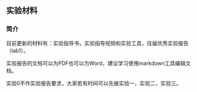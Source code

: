 ## 实验材料

### 简介

目前更新的材料有：实验指导书，实验指导视频和实验工具，往届优秀实验报告（lab1）。

实验报告的文档可以为PDF也可以为Word，建议学习使用markdown工具编辑文档。

实验0不作实验报告要求，大家若有时间可以先做实验一，实验二，实验三。
